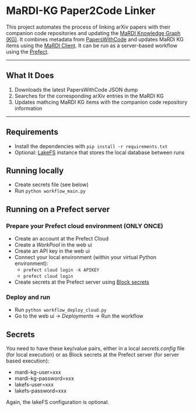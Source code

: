 # MaRDI-KG Paper2Code Linker

This project automates the process of linking arXiv papers with their companion code repositories and updating 
the [MaRDI Knowledge Graph (KG)](https://portal.mardi4nfdi.de/). It combines metadata 
from [PapersWithCode](https://paperswithcode.com/about) and updates MaRDI KG items using 
the [MaRDI Client](https://github.com/MaRDI4NFDI/mardiclient). It can be run as a server-based workflow using 
the [Prefect](https://docs.prefect.io/v3/get-started/index).

---

## What It Does

1. Downloads the latest PapersWithCode JSON dump
2. Searches for the corresponding arXiv entries in the MaRDI KG
3. Updates mathcing MaRDI KG items with the companion code repository information

---

## Requirements

- Install the dependencies with `pip install -r requirements.txt`
- Optional: [LakeFS](https://lakefs.io/) instance that stores the local database between runs

## Running locally

- Create secrets file (see below)
- Run `python workflow_main.py`

## Running on a Prefect server

### Prepare your Prefect cloud environment (ONLY ONCE)

- Create an account at the Prefect Cloud
- Create a _WorkPool_ in the web ui
- Create an API key in the web ui
- Connect your local environment (within your virtual Python environment): 
   - `prefect cloud login -k APIKEY`
   - `prefect cloud login`
- Create secrets at the Prefect server using [Block secrets](https://docs.prefect.io/v3/develop/blocks)

### Deploy and run 
- Run `python workflow_deploy_cloud.py`
- Go to the web ui -> _Deployments_ -> Run the workflow


## Secrets
You need to have these key/value pairs, either in a local 
_secrets.config_ file (for local execution) or as Block secrets at the 
Prefect server (for server based execution):

- mardi-kg-user=xxx
- mardi-kg-password=xxx
- lakefs-user=xxx
- lakefs-password=xxx

Again, the lakeFS configuration is optional.
